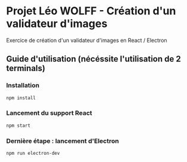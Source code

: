 # Projet Léo WOLFF - Création d'un validateur d'images

Exercice de création d'un validateur d'images en React / Electron

## Guide d'utilisation (nécéssite l'utilisation de 2 terminals)

### Installation

```bash
npm install
```

### Lancement du support React

```bash
npm start
```

### Dernière étape : lancement d'Electron

```bash
npm run electron-dev
```
